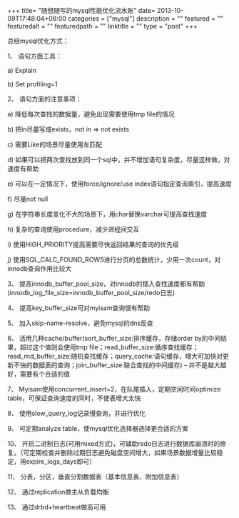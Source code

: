 +++
title= "随想随写的mysql性能优化流水账"
date= 2013-10-09T17:48:04+08:00
categories = ["mysql"]
description = ""
featured = ""
featuredalt = ""
featuredpath = ""
linktitle = ""
type = "post"
+++

总结mysql优化方式：

1、  语句方面工具：

a)         Explain

b)        Set profiling=1

2、  语句方面的注意事项：

a)         降低每次查找的数据量，避免出现需要使用tmp file的情况

b)        把in尽量写成exists，not in => not exists

c)         需要Like的场景尽量使用左匹配

d)        如果可以把两次查找放到同一个sql中，并不增加语句复杂度，尽量这样做，对速度有帮助

e)         可以在一定情况下，使用force/ignore/use index语句指定查询索引，提高速度

f)         尽量not null

g)        在字符串长度变化不大的场景下，用char替换varchar可提高查找速度

h)        复杂的查询使用procedure，减少进程间交互

i)          使用HIGH_PRIORITY提高需要尽快返回结果的查询的优先级

j)          使用SQL_CALC_FOUND_ROWS进行分页的总数统计，少用一次count，对innodb查询作用比较大

3、  提高innodb_buffer_pool_size，对innodb的插入查找速度都有帮助(innodb_log_file_size=innodb_buffer_pool_size/redo日志)

4、  提高key_buffer_size可对myisam查询很有帮助

5、  加入skip-name-resolve，避免mysql的dns反查

6、  活用几种cache/buffer(sort_buffer_size:排序缓存，存储order by的中间结果，超过这个值则会使用tmp file；read_buffer_size:循序查找缓存；read_rnd_buffer_size:随机查找缓存；query_cache:语句缓存，增大可加快对更新不快的数据表的查询；join_buffer_size:联合查找的中间缓存) – 并不是越大越好，需要有个合适的值

7、  Myisam使用concurrent_insert=2，在队尾插入，定期空闲时间optimize table，可保证查询速度的同时，不使表增大太快

8、  使用slow_query_log记录慢查询，并进行优化

9、  可定期analyze table，使mysql优化选择器选择更合适的方案

10、              开启二进制日志(可用mixed方式)，可辅助redo日志进行数据库崩溃时的修复。（可定期检查并删除过期日志避免磁盘空间增大，如果场景数据增量比较稳定，用expire_logs_days即可）

11、              分表，分区，垂直分割数据表（基本信息表、附加信息表）

12、              通过replication做主从负载均衡

13、              通过drbd+heartbeat做高可用